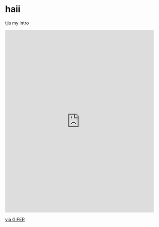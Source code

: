 # haii
tjis my intro
<iframe src="https://gifer.com/embed/4UWI" width=480 height=587.865 frameBorder="0" allowFullScreen></iframe><p><a href="https://gifer.com">via GIFER</a></p>
